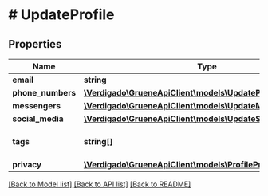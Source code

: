 # # UpdateProfile

## Properties

Name | Type | Description | Notes
------------ | ------------- | ------------- | -------------
**email** | **string** |  |
**phone_numbers** | [**\Verdigado\GrueneApiClient\models\UpdatePhoneNumber[]**](UpdatePhoneNumber.md) |  |
**messengers** | [**\Verdigado\GrueneApiClient\models\UpdateMessengerEntry[]**](UpdateMessengerEntry.md) |  |
**social_media** | [**\Verdigado\GrueneApiClient\models\UpdateSocialMediaEntry[]**](UpdateSocialMediaEntry.md) |  |
**tags** | **string[]** | List of external tag ids |
**privacy** | [**\Verdigado\GrueneApiClient\models\ProfilePrivacySettings**](ProfilePrivacySettings.md) |  |

[[Back to Model list]](../../README.md#models) [[Back to API list]](../../README.md#endpoints) [[Back to README]](../../README.md)
